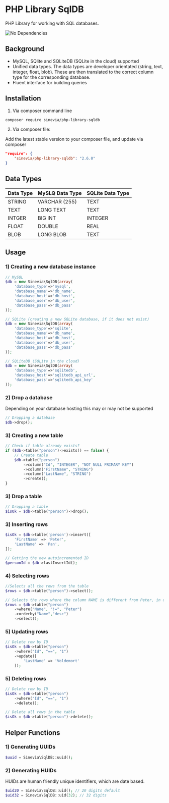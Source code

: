 # PHP Library SqlDB

PHP Library for working with SQL databases.


![No Dependencies](https://img.shields.io/badge/no-dependencies-success.svg)

## Background ##
- MySQL, SQlite and SQLiteDB (SQLite in the cloud) supported
- Unified data types. The data types are developer orientated (string, text, integer, float, blob). These are then translated to the correct column type for the corresponding database.
- Fluent interface for building queries

## Installation ##

1) Via composer command line
```sh
composer require sinevia/php-library-sqldb
```

2) Via composer file:

Add the latest stable version to your composer file, and update via composer

```json
"require": {
    "sinevia/php-library-sqldb": "2.6.0"
}
```

## Data Types ##

| Data Type | MySLQ Data Type | SQLite Data Type |
|-----------|-----------------|------------------|
| STRING    | VARCHAR (255)   | TEXT             |
| TEXT      | LONG TEXT       | TEXT             |
| INTGER    | BIG INT         | INTEGER          |
| FLOAT     | DOUBLE          | REAL             |
| BLOB      | LONG BLOB       | TEXT             |



## Usage ##

### 1) Creating a new database instance ###


```php
// MySQL
$db = new Sinevia\SqlDB(array(
    'database_type'=>'mysql',
    'database_name'=>'db_name',
    'database_host'=>'db_host',
    'database_user'=>'db_user',
    'database_pass'=>'db_pass'
));

// SQLite (creating a new SQLite database, if it does not exist)
$db = new Sinevia\SqlDB(array(
    'database_type'=>'sqlite',
    'database_name'=>'db_name',
    'database_host'=>'db_host',
    'database_user'=>'db_user',
    'database_pass'=>'db_pass'
));

// SQLiteDB (SQLite in the cloud)
$db = new Sinevia\SqlDB(array(
    'database_type'=>'sqlitedb',
    'database_host'=>'sqlitedb_api_url',
    'database_pass'=>'sqlitedb_api_key'
));
```

### 2) Drop a database ###

Depending on your database hosting this may or may not be supported

```php
// Dropping a database
$db->drop();
```

### 3) Creating a new table ###

```php
// Check if table already exists?
if ($db->table("person")->exists() == false) {
    // Create table
    $db->table("person")
        ->column("Id", "INTEGER", "NOT NULL PRIMARY KEY")
        ->column("FirstName", "STRING")
        ->column("LastName", "STRING")
        ->create();
}
```

### 3) Drop a table ###

```php
// Dropping a table
$isOk = $db->table("person")->drop();
```

### 3) Inserting rows ###

```php
$isOk = $db->table('person')->insert([
    'FirstName' => 'Peter',
    'LastName' => 'Pan',
]);

// Getting the new autoincremented ID
$personId = $db->lastInsertId();
```


### 4) Selecting rows ###

```php
//Selects all the rows from the table
$rows = $db->table("person")->select();

// Selects the rows where the column NAME is different from Peter, in descending order
$rows = $db->table("person")
    ->where("Name", "!=", "Peter")
    ->orderby("Name","desc")
    ->select();
```

### 5) Updating rows ###

```php
// Delete row by ID
$isOk = $db->table("person")
    ->where("Id", "==", "1")
    ->update([
        'LastName' => 'Voldemort'
    ]);
```

### 5) Deleting rows ###

```php
// Delete row by ID
$isOk = $db->table("person")
    ->where("Id", "==", "1")
    ->delete();

// Delete all rows in the table
$isOk = $db->table("person")->delete();
```

## Helper Functions ##

### 1) Generating UUIDs ###

```php
$uuid = Sinevia\SqlDB::uuid();
```

### 2) Generating HUIDs ###

HUIDs are human friendly unique identifiers, which are date based.

```php
$uid20 = Sinevia\SqlDB::uid(); // 20 digits default
$uid32 = Sinevia\SqlDB::uid(32); // 32 digits
```
